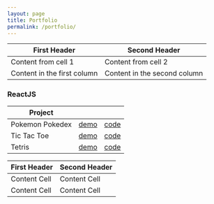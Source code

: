 ```yaml
---
layout: page
title: Portfolio
permalink: /portfolio/
---
```


First Header | Second Header
------------ | -------------
Content from cell 1 | Content from cell 2
Content in the first column | Content in the second column

### ReactJS

|   Project     	|   	|   	|
|---	            |---	|---	|
|   Pokemon Pokedex	|   [demo](https://viiqswim.github.io/pokedex-react-redux/)	    |   [code](https://github.com/viiqswim/pokedex-react-redux)	|
|   Tic Tac Toe 	|   [demo](https://viiqswim.github.io/tic-tac-toe-react/demo/)	|   [code](https://github.com/viiqswim/tic-tac-toe-react)	|
|   Tetris      	|   [demo](https://viiqswim.github.io/tetris-redux)	            |   [code](https://github.com/viiqswim/tetris-redux)	    |

| First Header  | Second Header |
| ------------- | ------------- |
| Content Cell  | Content Cell  |
| Content Cell  | Content Cell  |
